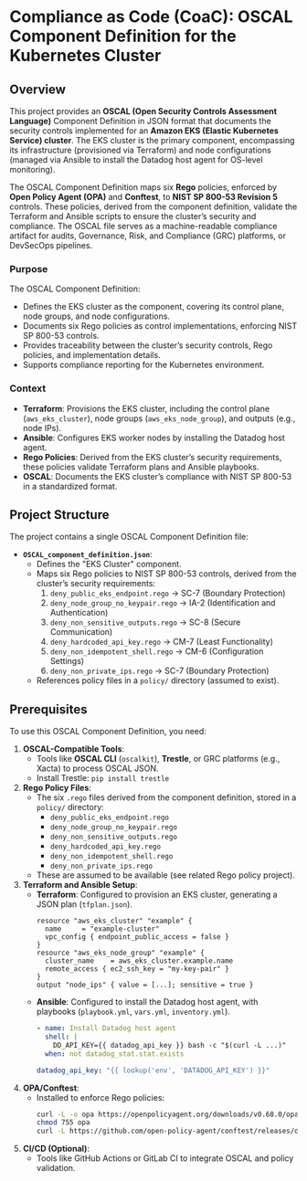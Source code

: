 # Compliance as Code (CoaC): OSCAL Component Definition for the Kubernetes Cluster

## Overview
This project provides an **OSCAL (Open Security Controls Assessment Language)** Component Definition in JSON format  that documents the security controls implemented for an **Amazon EKS (Elastic Kubernetes Service) cluster**. The EKS cluster is the primary component, encompassing its infrastructure (provisioned via Terraform) and node configurations (managed via Ansible to install the Datadog host agent for OS-level monitoring).

The OSCAL Component Definition maps six **Rego** policies, enforced by **Open Policy Agent (OPA)** and **Conftest**, to **NIST SP 800-53 Revision 5** controls. These policies, derived from the component definition, validate the Terraform and Ansible scripts to ensure the cluster’s security and compliance. The OSCAL file serves as a machine-readable compliance artifact for audits, Governance, Risk, and Compliance (GRC) platforms, or DevSecOps pipelines.

### Purpose
The OSCAL Component Definition:
- Defines the EKS cluster as the component, covering its control plane, node groups, and node configurations.
- Documents six Rego policies as control implementations, enforcing NIST SP 800-53 controls.
- Provides traceability between the cluster’s security controls, Rego policies, and implementation details.
- Supports compliance reporting for the Kubernetes environment.

### Context
- **Terraform**: Provisions the EKS cluster, including the control plane (`aws_eks_cluster`), node groups (`aws_eks_node_group`), and outputs (e.g., node IPs).
- **Ansible**: Configures EKS worker nodes by installing the Datadog host agent.
- **Rego Policies**: Derived from the EKS cluster’s security requirements, these policies validate Terraform plans and Ansible playbooks.
- **OSCAL**: Documents the EKS cluster’s compliance with NIST SP 800-53 in a standardized format.

## Project Structure
The project contains a single OSCAL Component Definition file:

- **`OSCAL_component_definition.json`**:
  - Defines the "EKS Cluster" component.
  - Maps six Rego policies to NIST SP 800-53 controls, derived from the cluster’s security requirements:
    1. `deny_public_eks_endpoint.rego` → SC-7 (Boundary Protection)
    2. `deny_node_group_no_keypair.rego` → IA-2 (Identification and Authentication)
    3. `deny_non_sensitive_outputs.rego` → SC-8 (Secure Communication)
    4. `deny_hardcoded_api_key.rego` → CM-7 (Least Functionality)
    5. `deny_non_idempotent_shell.rego` → CM-6 (Configuration Settings)
    6. `deny_non_private_ips.rego` → SC-7 (Boundary Protection)
  - References policy files in a `policy/` directory (assumed to exist).

## Prerequisites
To use this OSCAL Component Definition, you need:
1. **OSCAL-Compatible Tools**:
   - Tools like **OSCAL CLI** (`oscalkit`), **Trestle**, or GRC platforms (e.g., Xacta) to process OSCAL JSON.
   - Install Trestle: `pip install trestle`
2. **Rego Policy Files**:
   - The six `.rego` files derived from the component definition, stored in a `policy/` directory:
     - `deny_public_eks_endpoint.rego`
     - `deny_node_group_no_keypair.rego`
     - `deny_non_sensitive_outputs.rego`
     - `deny_hardcoded_api_key.rego`
     - `deny_non_idempotent_shell.rego`
     - `deny_non_private_ips.rego`
   - These are assumed to be available (see related Rego policy project).
3. **Terraform and Ansible Setup**:
   - **Terraform**: Configured to provision an EKS cluster, generating a JSON plan (`tfplan.json`).
     ```hcl
     resource "aws_eks_cluster" "example" {
       name     = "example-cluster"
       vpc_config { endpoint_public_access = false }
     }
     resource "aws_eks_node_group" "example" {
       cluster_name    = aws_eks_cluster.example.name
       remote_access { ec2_ssh_key = "my-key-pair" }
     }
     output "node_ips" { value = [...]; sensitive = true }
     ```
   - **Ansible**: Configured to install the Datadog host agent, with playbooks (`playbook.yml`, `vars.yml`, `inventory.yml`).
     ```yaml
     - name: Install Datadog host agent
       shell: |
         DD_API_KEY={{ datadog_api_key }} bash -c "$(curl -L ...)"
       when: not datadog_stat.stat.exists
     ```
     ```yaml
     datadog_api_key: "{{ lookup('env', 'DATADOG_API_KEY') }}"
     ```
4. **OPA/Conftest**:
   - Installed to enforce Rego policies:
     ```bash
     curl -L -o opa https://openpolicyagent.org/downloads/v0.68.0/opa_linux_amd64
     chmod 755 opa
     curl -L https://github.com/open-policy-agent/conftest/releases/download/v0.42.0/conftest_0.42.0_Linux_x86_64.tar.gz | tar xz
     ```
5. **CI/CD (Optional)**:
   - Tools like GitHub Actions or GitLab CI to integrate OSCAL and policy validation.
